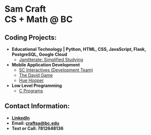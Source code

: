 <h1>Sam Craft<br/><a 
<h1> CS + Math @ BC <br/></h1>

<h2>Coding Projects:</h2>

- <b>Educational Technology | Python, HTML, CSS, JavaScript, Flask, PostgreSQL, Google Cloud</b>
  - [Jamliterate: Simplified Studying](https://github.com/samcraftt/Jamliterate)
- <b>Mobile Application Development</b>
  - [SC Interactives (Development Team)](https://scinteractives.com)
  - [The David Game](https://github.com/samcraftt/DavidGame)
  - [Hue Hopper](https://github.com/samcraftt/SimonsColors)
- <b>Low Level Programming</b>
  - [C Programs](https://github.com/samcraftt/c-programming)
  
<h2> Contact Information:</h2>

- <b> [LinkedIn](https://www.linkedin.com/in/samuelcraft1/) <b>
- <b> Email: craftsa@bc.edu
- <b> Text or Call: 7812648136

